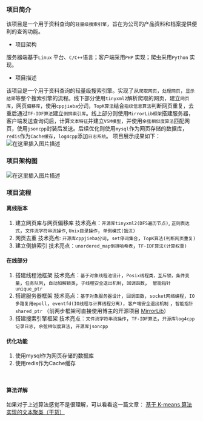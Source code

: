 


### 项目简介

该项目是一个用于资料查询的`轻量级搜索引擎`，旨在为公司的产品资料和档案提供便利的查询功能。
* 项目架构

服务器端基于`Linux` 平台、`C/C++`语言；客户端采用`PHP` 实现；爬虫采用`Python` 实现。

* 项目描述

该项目是一个用于资料查询的轻量级搜索引擎。实现了从`爬取网页`，`处理网页`，`显示结果`等整个搜索引擎的流程。线下部分使用`tinyxml2`解析爬取的网页，建立`网页库`，网页`偏移库`，使用`cppjieba`分词，`TopK算法`结合`指纹信息算法`判断网页重复，去重后通过`TF-IDF算法`建立`倒排索引库`。线上部分则使用`MirrorLib框架`搭建服务器，客户端发送查询词后，计算`文本特征`并建立`VSM模型`，并使用`余弦相似度算法`匹配网页，使用`jsoncpp`封装后发送。后续优化则使用`mysql`作为网页存储的数据库，`redis`作为`Cache缓存`，`log4cpp`添加`日志系统`。
项目展示成果如下：
![在这里插入图片描述](https://img-blog.csdnimg.cn/20200713090204641.gif)

### 项目架构图

![在这里插入图片描述](https://img-blog.csdnimg.cn/20200713090409283.png?x-oss-process=image/watermark,type_ZmFuZ3poZW5naGVpdGk,shadow_10,text_aHR0cHM6Ly9ibG9nLmNzZG4ubmV0L1dvcnRoeV9XYW5n,size_16,color_FFFFFF,t_70)
<br>

### 项目流程
#### 离线版本
1. 建立网页库与网页偏移库
技术亮点：`开源库tinyxml2(DFS遍历节点)`, `正则表达式`，`文件流字符串流操作`, `Unix目录操作`，`单例模式(饿汉)`
2. 网页去重
技术亮点: `开源库cppjieba分词`，`set停词集合`，`TopK算法(判断网页重复)`
3. 建立倒排索引
技术亮点：`unordered_map倒排哈希表`，`TF-IDF算法(计算权重)`



#### 在线部分
1. 搭建线程池框架
技术亮点：`基于对象线程池设计`，`Posix线程类，互斥锁，条件变量`，`任务队列`，`自动加解锁类`，`子线程安全退出机制`，`回调函数`，` 智能指针unique_ptr`
2. 搭建服务器框架
技术亮点：`基于对象服务器设计`，`回调函数`，`socket网络编程`，`IO多路复用epoll`，`eventfd(IO线程与计算线程分离)`，`客户端安全退出机制` ，`智能指针shared_ptr`
（前两步框架可直接使用博主的开源项目 [MirrorLib](https://github.com/Worthy-Wang/MirrorLib)）
3. 搭建搜索引擎框架
技术亮点：`文件流字符串流操作`，`TF-IDF算法`，`开源库log4cpp记录日志`，`余弦相似度算法`，`开源库jsoncpp`


#### 优化功能
1. 使用mysql作为网页存储的数据库
2. 使用redis作为Cache缓存

<br>

#### 算法详解
如果对于上述算法感觉不是很理解，可以看看这一篇文章：
[基于 K-means 算法实现的文本聚类（干货）](https://blog.csdn.net/qq_29110265/article/details/90769363)
